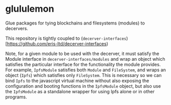 glululemon
==========

Glue packages for tying blockchains and filesystems (modules) to decervers.

This repository is tightly coupled to (`decerver-interfaces`)[https://github.com/eris-ltd/decerver-interfaces)

Note, for a given module to be used with the decerver, it must satisfy the Module interface in `decerver-interfaces/modules` and wrap an object which satisfies the particular interface for the functionality the module provides. For example, `IpfsModule` satisfies both `Module` and `FileSystem`, and wraps an object (`Ipfs`) which satisfies only `FileSystem`. This is necessary so we can bind `Ipfs` to the javascript virtual machine without also exposing the configuration and booting functions in the `IpfsModule` object, but also use the `IpfsModule` as a standalone wrapper for using Ipfs alone or in other programs.
